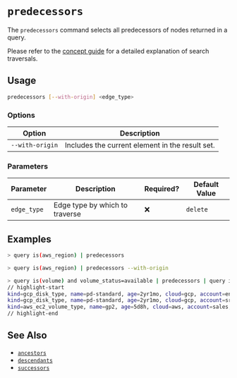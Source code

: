 # `predecessors`

The `predecessors` command selects all predecessors of nodes returned in a query.

Please refer to the [concept guide](../../concepts/search/traversals.md#by-depth) for a detailed explanation of search traversals.

## Usage

```bash
predecessors [--with-origin] <edge_type>
```

### Options

| Option          | Description                                     |
| --------------- | ----------------------------------------------- |
| `--with-origin` | Includes the current element in the result set. |

### Parameters

| Parameter   | Description                    | Required? | Default Value |
| ----------- | ------------------------------ | --------- | ------------- |
| `edge_type` | Edge type by which to traverse | ❌        | `delete`      |

## Examples

```bash title="Equivalent to query is(aws_region) <--"
> query is(aws_region) | predecessors
```

```bash title="Equivalent to query is(aws_region) <-[0:1]-"
> query is(aws_region) | predecessors --with-origin
```

```bash
> query is(volume) and volume_status=available | predecessors | query is(volume_type)
// highlight-start
kind=gcp_disk_type, name=pd-standard, age=2yr1mo, cloud=gcp, account=eng, region=us-central1, zone=us-central1-a
kind=gcp_disk_type, name=pd-standard, age=2yr1mo, cloud=gcp, account=sre, region=us-central1, zone=us-central1-a
kind=aws_ec2_volume_type, name=gp2, age=5d8h, cloud=aws, account=sales, region=us-west-2
// highlight-end
```

## See Also

- [`ancestors`](./ancestors.md)
- [`descendants`](./descendants.md)
- [`successors`](./successors.md)
